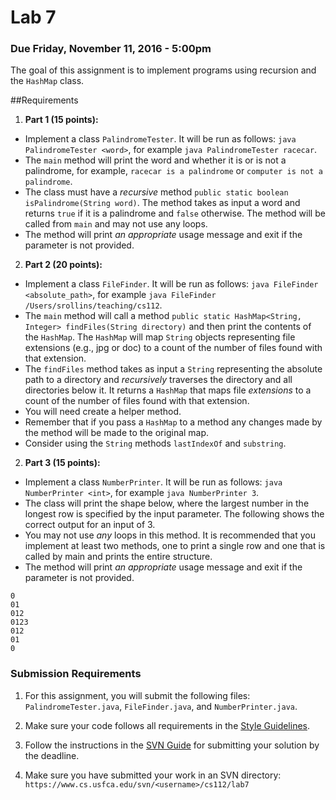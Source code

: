 Lab 7
=====

### Due Friday, November 11, 2016 - 5:00pm

The goal of this assignment is to implement programs using recursion and the `HashMap` class.

##Requirements
1. **Part 1 (15 points):** 
  - Implement a class `PalindromeTester`. It will be run as follows: `java PalindromeTester <word>`, for example `java PalindromeTester racecar`. 
 - The `main` method will print the word and whether it is or is not a palindrome, for example, `racecar is a palindrome` or `computer is not a palindrome`.
 - The class must have a *recursive* method `public static boolean isPalindrome(String word)`. The method takes as input a word and returns `true` if it is a palindrome and `false` otherwise. The method will be called from `main` and may not use any loops.
 - The method will print *an appropriate* usage message and exit if the parameter is not provided.

2. **Part 2 (20 points):** 
 - Implement a class `FileFinder`. It will be run as follows: `java FileFinder <absolute_path>`, for example `java FileFinder /Users/srollins/teaching/cs112`.
 - The `main` method will call a method `public static HashMap<String, Integer> findFiles(String directory)` and then print the contents of the `HashMap`. The `HashMap` will map `String` objects representing file extensions (e.g., jpg or doc) to a count of the number of files found with that extension.
 - The `findFiles` method takes as input a `String` representing the absolute path to a directory and *recursively* traverses the directory and all directories below it. It returns a `HashMap` that maps file *extensions* to a count of the number of files found with that extension.
 - You will need create a helper method.
 - Remember that if you pass a `HashMap` to a method any changes made by the method will be made to the original map.
 - Consider using the `String` methods `lastIndexOf` and `substring`.

2. **Part 3 (15 points):** 
  - Implement a class `NumberPrinter`. It will be run as follows: `java NumberPrinter <int>`, for example `java NumberPrinter 3`. 
 - The class will print the shape below, where the largest number in the longest row is specified by the input parameter. The following shows the correct output for an input of 3.
 - You may not use *any* loops in this method. It is recommended that you implement at least two methods, one to print a single row and one that is called by main and prints the entire structure.
 - The method will print *an appropriate* usage message and exit if the parameter is not provided.

```
0
01
012
0123
012
01
0
```
	

### Submission Requirements

1. For this assignment, you will submit the following files: `PalindromeTester.java`, `FileFinder.java`, and `NumberPrinter.java`. 

2. Make sure your code follows all requirements in the [Style Guidelines](https://github.com/CS112-F16/notes/blob/master/style.md).

3. Follow the instructions in the [SVN Guide](https://github.com/CS112-F16/notes/blob/master/svn_guide.md) for submitting your solution by the deadline.

4. Make sure you have submitted your work in an SVN directory: `https://www.cs.usfca.edu/svn/<username>/cs112/lab7`

